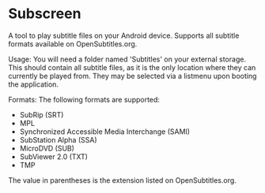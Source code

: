 # Subscreen
A tool to play subtitle files on your Android device. Supports all subtitle formats available on OpenSubtitles.org.

Usage:
You will need a folder named 'Subtitles' on your external storage. This should contain all subtitle files, as it is the only location where they can currently be played from. They may be selected via a listmenu upon booting the application.

Formats:
The following formats are supported:
	<ul>
	<li>SubRip (SRT)</li>
	<li>MPL</li>
	<li>Synchronized Accessible Media Interchange (SAMI)</li>
	<li>SubStation Alpha (SSA)</li>
	<li>MicroDVD (SUB)</li>
	<li>SubViewer 2.0 (TXT)</li>
	<li>TMP</li>
	</ul>
The value in parentheses is the extension listed on OpenSubtitles.org.